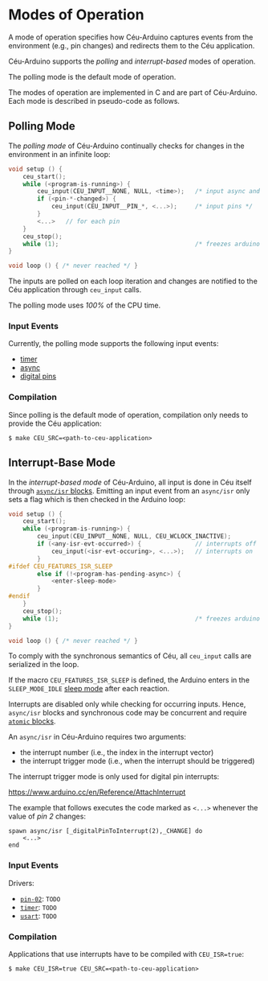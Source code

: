 Modes of Operation
==================

A mode of operation specifies how Céu-Arduino captures events from the
environment (e.g., pin changes) and redirects them to the Céu application.

Céu-Arduino supports the *polling* and *interrupt-based* modes of operation.

The polling mode is the default mode of operation.

The modes of operation are implemented in C and are part of Céu-Arduino.
Each mode is described in pseudo-code as follows.

Polling Mode
------------

The *polling mode* of Céu-Arduino continually checks for changes in the
environment in an infinite loop:

```c
void setup () {
    ceu_start();
    while (<program-is-running>) {
        ceu_input(CEU_INPUT__NONE, NULL, <time>);   /* input async and timer */
        if (<pin-*-changed>) {
            ceu_input(CEU_INPUT__PIN_*, <...>);     /* input pins */
        }
        <...>   // for each pin
    }
    ceu_stop();
    while (1);                                      /* freezes arduino */
}

void loop () { /* never reached */ }
```

The inputs are polled on each loop iteration and changes are notified to the
Céu application through `ceu_input` calls.

The polling mode uses *100%* of the CPU time.

### Input Events

Currently, the polling mode supports the following input events:

* [timer](TODO)
* [async](TODO)
* [digital pins](#TODO)

### Compilation

Since polling is the default mode of operation, compilation only needs to
provide the Céu application:

```
$ make CEU_SRC=<path-to-ceu-application>
```

Interrupt-Base Mode
-------------------

In the *interrupt-based mode* of Céu-Arduino, all input is done in Céu itself
through [`async/isr` blocks](TODO).
Emitting an input event from an `async/isr` only sets a flag which is then
checked in the Arduino loop:

```c
void setup () {
    ceu_start();
    while (<program-is-running>) {
        ceu_input(CEU_INPUT__NONE, NULL, CEU_WCLOCK_INACTIVE);
        if (<any-isr-evt-occurred>) {               // interrupts off
            ceu_input(<isr-evt-occuring>, <...>);   // interrupts on
        }
#ifdef CEU_FEATURES_ISR_SLEEP
        else if (!<program-has-pending-async>) {
            <enter-sleep-mode>
        }
#endif
    }
    ceu_stop();
    while (1);                                      /* freezes arduino */
}

void loop () { /* never reached */ }
```

To comply with the synchronous semantics of Céu, all `ceu_input` calls are
serialized in the loop.

If the macro `CEU_FEATURES_ISR_SLEEP` is defined, the Arduino enters in the
`SLEEP_MODE_IDLE`
[sleep mode](http://playground.arduino.cc/Learning/ArduinoSleepCode)
after each reaction.

Interrupts are disabled only while checking for occurring inputs.
Hence, `async/isr` blocks and synchronous code may be concurrent and require
[`atomic` blocks](TODO).

An `async/isr` in Céu-Arduino requires two arguments:

- the interrupt number (i.e., the index in the interrupt vector)
- the interrupt trigger mode (i.e., when the interrupt should be triggered)

The interrupt trigger mode is only used for digital pin interrupts:

<https://www.arduino.cc/en/Reference/AttachInterrupt>

The example that follows executes the code marked as `<...>` whenever the value
of *pin 2* changes:

```
spawn async/isr [_digitalPinToInterrupt(2),_CHANGE] do
    <...>
end
```

### Input Events

Drivers:

- [`pin-02`](https://github.com/fsantanna/ceu-arduino/blob/master/include/arduino/isr/pin-02.ceu):
    `TODO`
- [`timer`](https://github.com/fsantanna/ceu-arduino/blob/master/include/arduino/isr/timer.ceu):
    `TODO`
- [`usart`](https://github.com/fsantanna/ceu-arduino/blob/master/include/arduino/isr/usart.ceu):
    `TODO`

### Compilation

Applications that use interrupts have to be compiled with `CEU_ISR=true`:

```
$ make CEU_ISR=true CEU_SRC=<path-to-ceu-application>
```

